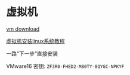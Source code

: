 # 虚拟机

[vm download](https://pc.qq.com/detail/0/detail_21600.html)  

[虚拟机安装linux系统教程](https://blog.csdn.net/weixin_44024740/article/details/122276293)

一路“下一步”直接安装

VMware16 密钥: `ZF3R0-FHED2-M80TY-8QYGC-NPKYF`

